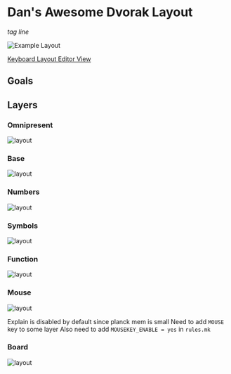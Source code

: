 # Dan's Awesome Dvorak Layout

_tag line_

![Example Layout](need-to-upload)

[Keyboard Layout Editor View](need-to-create-and-link)

## Goals

## Layers

### Omnipresent

![layout](need-to-upload)

### Base

![layout](need-to-upload)

### Numbers

![layout](need-to-upload)

### Symbols

![layout](need-to-upload)

### Function

![layout](need-to-upload)

### Mouse

![layout](need-to-upload)

Explain is disabled by default since planck mem is small
Need to add `MOUSE` key to some layer
Also need to add `MOUSEKEY_ENABLE = yes` in `rules.mk`

### Board

![layout](need-to-upload)

